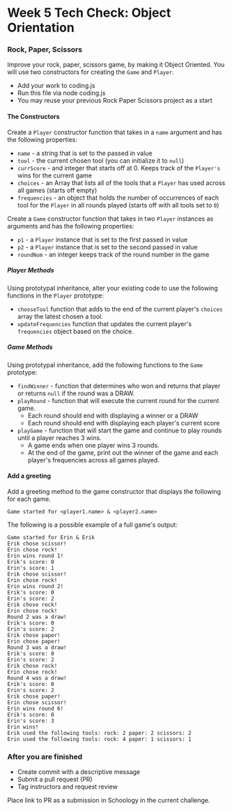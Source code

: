 # Week 5 Tech Check: Object Orientation

### Rock, Paper, Scissors

Improve your rock, paper, scissors game, by making it Object Oriented. You will use two constructors for creating the `Game` and `Player`.
- Add your work to coding.js
- Run this file via node coding.js
- You may reuse your previous Rock Paper Scissors project as a start

#### The Constructors

Create a `Player` constructor function that takes in a `name` argument and has the following properties:

* `name` - a string that is set to the passed in value
* `tool` - the current chosen tool (you can initialize it to `null`)
* `currScore` - and integer that starts off at 0. Keeps track of the `Player's`  wins for the current game
* `choices` - an Array that lists all of the tools that a `Player` has used across all games (starts off empty)
* `frequencies` - an object that holds the number of occurrences of each tool for the `Player` in all rounds played (starts off with all tools set to `0`)

Create a `Game` constructor function that takes in two `Player` instances as arguments and has the following properties:

* `p1` - a `Player` instance that is set to the first passed in value
* `p2` - a `Player` instance that is set to the second passed in value
* `roundNum` - an integer keeps track of the round number in the game

##### Player Methods

Using prototypal inheritance, alter your existing code to use the following functions in the `Player` prototype:

* `chooseTool` function that adds to the end of the current player's `choices` array the latest chosen a tool.
* `updateFrequencies` function that updates the current player's  `frequencies` object based on the choice.

##### Game Methods

Using prototypal inheritance, add the following functions to the `Game` prototype:

* `findWinner` - function that determines who won and returns that player or returns `null` if the round was a DRAW.
* `playRound` - function that will execute the current round for the current game.
    - Each round should end with displaying a winner or a DRAW
    - Each round should end with displaying each player's current score
* `playGame` - function that will start the game and continue to play rounds until a player reaches 3 wins.
    - A game ends when one player wins 3 rounds.
    - At the end of the game, print out the winner of the game and each player's frequencies across all games played.

#### Add a greeting
Add a greeting method to the game constructor that displays the following for each game.

```
Game started for <player1.name> & <player2.name>
```

The following is a possible example of a full game's output:

```
Game started for Erin & Erik
Erik chose scissor!
Erin chose rock!
Erin wins round 1!
Erik's score: 0
Erin's score: 1
Erik chose scissor!
Erin chose rock!
Erin wins round 2!
Erik's score: 0
Erin's score: 2
Erik chose rock!
Erin chose rock!
Round 2 was a draw!
Erik's score: 0
Erin's score: 2
Erik chose paper!
Erin chose paper!
Round 3 was a draw!
Erik's score: 0
Erin's score: 2
Erik chose rock!
Erin chose rock!
Round 4 was a draw!
Erik's score: 0
Erin's score: 2
Erik chose paper!
Erin chose scissor!
Erin wins round 6!
Erik's score: 0
Erin's score: 3
Erin wins!
Erik used the following tools: rock: 2 paper: 2 scissors: 2
Erin used the following tools: rock: 4 paper: 1 scissors: 1
```

### After you are finished

* Create commit with a descriptive message
* Submit a pull request (PR)
* Tag instructors and request review

Place link to PR as a submission in Schoology in the current challenge.
